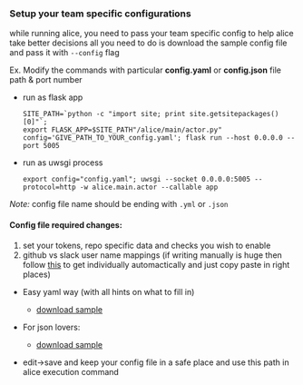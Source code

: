 ### Setup your team specific configurations
while running alice, you need to pass your team specific config to help alice take better decisions
all you need to do is download the sample config file and pass it with `--config` flag

Ex.
 Modify the commands with particular **config.yaml** or **config.json** file path & port number
   -  run as flask app

      ```
      SITE_PATH=`python -c "import site; print site.getsitepackages()[0]"`;
      export FLASK_APP=$SITE_PATH"/alice/main/actor.py" config='GIVE_PATH_TO_YOUR_config.yaml'; flask run --host 0.0.0.0 --port 5005
      ```
   -  run as uwsgi process

      ```
      export config="config.yaml"; uwsgi --socket 0.0.0.0:5005 --protocol=http -w alice.main.actor --callable app
      ```
      
*Note:* config file name should be ending with `.yml` or `.json`

#### Config file required changes:
1. set your tokens, repo specific data and checks you wish to enable
2. github vs slack user name mappings (if writing manually is huge then follow [this](https://gist.github.com/p00j4/18be94b7261ff564d13241d0899f7101) to get individually automactically and just copy paste in right places)

- Easy yaml way (with all hints on what to fill in)
  - [download sample](https://github.com/moengage/alice/blob/master/docs/config.yml)
  
- For json lovers:
   - [download sample](https://github.com/moengage/alice/blob/master/docs/config.json)
   
- edit->save and keep your config file in a safe place and use this path in alice execution command
   

